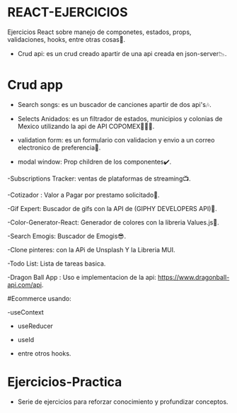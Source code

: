 # REACT-EJERCICIOS
Ejercicios React sobre manejo de componetes, estados, props, validaciones, hooks, entre otras cosas🤩.
- Crud api: es un crud creado apartir de una api creada en json-server📉.

# Crud app
- Search songs: es un buscador de canciones apartir de dos api's🎶.

- Selects Anidados: es un filtrador de estados, municipios y colonias de Mexico utilizando la api de API COPOMEX📍🇲🇽.

- validation form: es un formulario con validacion y envio a un correo electronico de preferencia📩.

- modal window: Prop children de los componentes✔️.

-Subscriptions Tracker: ventas de plataformas de streaming📺.

-Cotizador : Valor a Pagar por prestamo solicitado🏦.

-Gif Expert: Buscador de gifs con la API de (GIPHY DEVELOPERS API)🎁.

-Color-Generator-React: Generador de colores con la libreria Values.js🎨.

-Search Emogis: Buscador de Emogis😎.

-Clone pinteres: con la APi de Unsplash Y la Libreria MUI.

-Todo List: Lista de tareas basica.

-Dragon Ball App : Uso e implementacion de la api: https://www.dragonball-api.com/api.

#Ecommerce usando:

-useContext

- useReducer

- useId

- entre otros hooks.

# Ejercicios-Practica

- Serie de ejercicios para reforzar conocimiento y profundizar conceptos.
